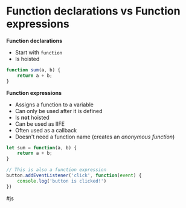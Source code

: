 # Function declarations vs Function expressions

**Function declarations**
- Start with `function`
- Is hoisted
```javascript
function sum(a, b) {
    return a + b;
}
```

**Function expressions**
- Assigns a function to a variable
- Can only be used after it is defined
- Is **not** hoisted
- Can be used as IIFE
- Often used as a callback
- Doesn't need a function name (creates an _anonymous function_)
```javascript
let sum = function(a, b) {
    return a + b;
}

// This is also a function expression
button.addEventListener('click', function(event) {
    console.log('button is clicked!')
})
```

#js